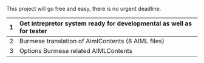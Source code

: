 This project will go free and easy, there is no urgent deadline.

| 1 | Get intrepretor system ready for developmental as well as for tester  |
|:--|:----------------------------------------------------------------------|
| 2 | Burmese translation of AimlContents (8 AIML files)  |
| 3 | Options Burmese related AIMLContents  |